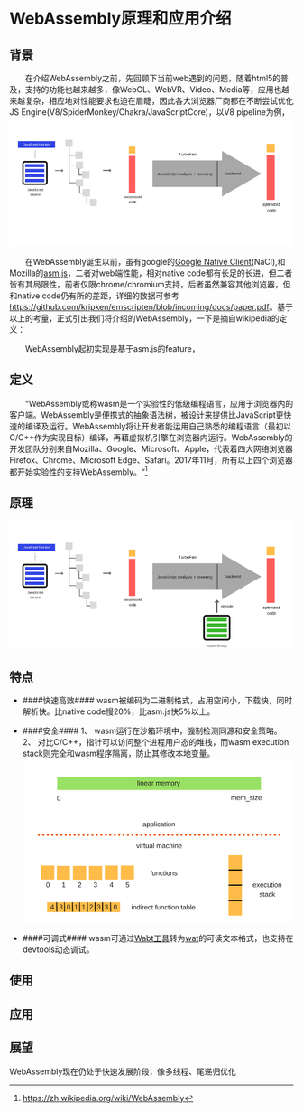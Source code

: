 # WebAssembly原理和应用介绍

## 背景

&emsp;&emsp;在介绍WebAssembly之前，先回顾下当前web遇到的问题，随着html5的普及，支持的功能也越来越多，像WebGL、WebVR、Video、Media等，应用也越来越复杂，相应地对性能要求也迫在眉睫，因此各大浏览器厂商都在不断尝试优化JS Engine(V8/SpiderMonkey/Chakra/JavaScriptCore)，以V8 pipeline为例，
![](/assets/v8_pipeline.png)

&emsp;&emsp;在WebAssembly诞生以前，虽有google的[Google Native Client](https://en.wikipedia.org/wiki/Google_Native_Client)(NaCl),和Mozilla的[asm.js](https://en.wikipedia.org/wiki/Asm.js)，二者对web端性能，相对native code都有长足的长进，但二者皆有其局限性，前者仅限chrome/chromium支持，后者虽然兼容其他浏览器，但和native code仍有所的差距，详细的数据可参考<https://github.com/kripken/emscripten/blob/incoming/docs/paper.pdf>。基于以上的考量，正式引出我们将介绍的WebAssembly，一下是摘自wikipedia的定义：



&emsp;&emsp;WebAssembly起初实现是基于asm.js的feature，

## 定义
&emsp;&emsp;“WebAssembly或称wasm是一个实验性的低级编程语言，应用于浏览器内的客户端。WebAssembly是便携式的抽象语法树，被设计来提供比JavaScript更快速的编译及运行。WebAssembly将让开发者能运用自己熟悉的编程语言（最初以C/C++作为实现目标）编译，再藉虚拟机引擎在浏览器内运行。WebAssembly的开发团队分别来自Mozilla、Google、Microsoft、Apple，代表着四大网络浏览器Firefox、Chrome、Microsoft Edge、Safari。2017年11月，所有以上四个浏览器都开始实验性的支持WebAssembly。“[^1]

## 原理
![](/assets/v8_pipeline_wasm.png)

## 特点
* ####快速高效####
    wasm被编码为二进制格式，占用空间小，下载快，同时解析快。比native code慢20%，比asm.js快5%以上。

* ####安全####
    1、 wasm运行在沙箱环境中，强制检测同源和安全策略。
    2、 对比C/C++，指针可以访问整个进程用户态的堆栈，而wasm execution stack则完全和wasm程序隔离，防止其修改本地变量。
![](/assets/wasm_memory_mode.png)

* ####可调式####
    wasm可通过[Wabt工具](https://github.com/WebAssembly/wabt)转为[wat](https://developer.mozilla.org/en-US/docs/WebAssembly/Understanding_the_text_format)的可读文本格式，也支持在devtools动态调试。

## 使用

## 应用

## 展望
WebAssembly现在仍处于快速发展阶段，像多线程、尾递归优化
[^1]: https://zh.wikipedia.org/wiki/WebAssembly